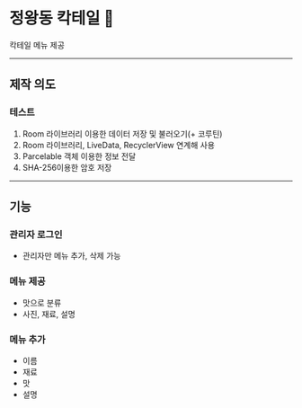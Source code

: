 # 정왕동 칵테일 🍹

칵테일 메뉴 제공

___
## 제작 의도
### 테스트
1. Room 라이브러리 이용한 데이터 저장 및 불러오기(+ 코루틴)
2. Room 라이브러리, LiveData, RecyclerView 연계해 사용
3. Parcelable 객체 이용한 정보 전달
4. SHA-256이용한 암호 저장
___

## 기능
### 관리자 로그인
  + 관리자만 메뉴 추가, 삭제 가능
### 메뉴 제공
  + 맛으로 분류
  + 사진, 재료, 설명
### 메뉴 추가
  + 이름
  + 재료
  + 맛
  + 설명
